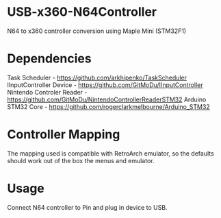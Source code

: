 # USB-x360-N64Controller
N64 to x360 controller conversion using Maple Mini (STM32F1)

# Dependencies
Task Scheduler - https://github.com/arkhipenko/TaskScheduler
IInputController Device - https://github.com/GitMoDu/IInputController
Nintendo Controler Reader - https://github.com/GitMoDu/NintendoControllerReaderSTM32
Arduino STM32 Core - https://github.com/rogerclarkmelbourne/Arduino_STM32


# Controller Mapping
The mapping used is compatible with RetroArch emulator, so the defaults should work out of the box the menus and emulator.

# Usage
Connect N64 controller to Pin and plug in device to USB.

